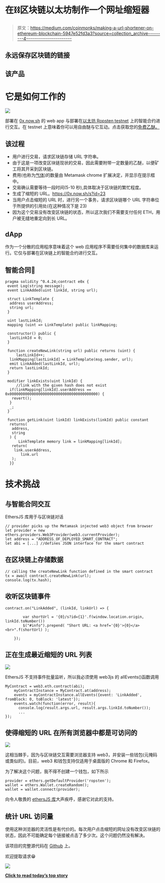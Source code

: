 # 在⛓区块链以太坊制作一个网址缩短器

> 原文：<https://medium.com/coinmonks/making-a-url-shortener-on-ethereum-blockchain-5947e52fd3a3?source=collection_archive---------4----------------------->

## 永远保存区块链的链接

## 该产品

# 它是如何工作的

![](img/d0755379a713a54f9a10750aefffc28d.png)

部署在 [0x.now.sh](https://0x.now.sh) 的 web app 与部署在[以太坊 Ropsten testnet](https://ropsten.etherscan.io/address/0x4b8241f24537d2539d0b310bc074fd68a782e182) 上的智能合约进行交互。在 testnet 上意味着你可以用自由醚与它互动。点击获取您的[免费乙醚。](https://faucet.metamask.io)

## 该过程

*   用户进行交易，请求区块链存储 URL 字符串。
*   由于这是一项改变区块链现状的交易，因此需要附带一定数量的乙醚，以便矿工将其开采到区块链。
*   费用(也称为[气体](https://www.cryptocompare.com/coins/guides/what-is-the-gas-in-ethereum/))的数量由 Metamask chrome 扩展决定，并显示在提示框中。
*   交易确认需要等待一段时间(5-10 秒),具体取决于区块链的繁忙程度。
*   生成了缩短的 URL。https://0x.now.sh/s?id=23
*   当用户点击缩短的 URL 时，进行另一个事务，请求区块链哪个 URL 字符串位于所提供的引用处(在这种情况下是 23)
*   因为这个交易没有改变区块链的状态，所以这次我们不需要支付任何 ETH，用户被无缝地重定向到长 URL。

## dApp

作为一个分散的应用程序意味着这个 web 应用程序不需要任何集中的数据库来运行。它仅与部署在区块链上的智能合约进行交互。

## 智能合同📃

```
pragma solidity ^0.4.24;contract e0x {
 event Log(string message);
 event LinkAdded(uint linkId, string url);

 struct LinkTemplate {
  address userAddress;
  string url;
 }

 uint lastLinkId;
 mapping (uint => LinkTemplate) public linkMapping;

 constructor() public {
  lastLinkId = 0;
 }

 function createNewLink(string url) public returns (uint) {
     lastLinkId++;
  linkMapping[lastLinkId] = LinkTemplate(msg.sender, url);
  emit LinkAdded(lastLinkId, url);
  return lastLinkId;
 }

 modifier linkExists(uint linkId) {
     //link with the given hash does not exist
  if(linkMapping[linkId].userAddress == 0x0000000000000000000000000000000000000000) {
   revert();
  }
  _;
 }

 function getLink(uint linkId) linkExists(linkId) public constant
  returns(
   address,
   string
  ) {
      LinkTemplate memory link = linkMapping[linkId];
   return(
    link.userAddress,
       link.url
   );
  }}
```

# 技术挑战

## 与智能合同交互

EthersJS 库用于与区块链对话

```
// provider picks up the Metamask injected web3 object from browser 
let provider = new ethers.providers.Web3Provider(web3.currentProvider);
let address = "ADDRESS_OF_DEPLOYED_SMART_CONTRACT";
let abi = [...] //defines JSON interface for the smart contract
```

## 在区块链上存储数据

```
// calling the createNewLink function defined in the smart contract
tx = await contract.createNewLink(url);
console.log(tx.hash);
```

## 收听区块链事件

```
contract.on("LinkAdded", (linkId, linkUrl) => {

        var shortUrl = '{0}/s?id={1}'.f(window.location.origin, linkId.toNumber())
        $("#info").prepend( "Short URL: <a href='{0}'>{0}</a><br>".f(shortUrl) );

    });
```

## 正在生成最近缩短的 URL 列表

![](img/968c35c71a9238e315386d48fd02a198.png)

EthersJS 不支持事件批量监听，所以我必须使用 web3js 的 allEvents()函数调用

```
MyContract = web3.eth.contract(abi);
    myContractInstance = MyContract.at(address);
    events = myContractInstance.allEvents({event: 'LinkAdded', fromBlock: 0, toBlock: 'latest'});
    events.watch(function(error, result){
      console.log(result.args.url, result.args.linkId.toNumber());
      ...
});
```

## 使得缩短的 URL 在所有浏览器中都是可访问的

![](img/e2a149f2ee564b8e8ece02147db383a3.png)

这相当棘手，因为与区块链交互需要浏览器支持 web3，并安装一些钱包(元掩码或类似的)。目前，web3 和钱包支持仅适用于桌面版的 Chrome 和 Firefox。

为了解决这个问题，我不得不创建一个钱包，如下所示

```
provider = ethers.getDefaultProvider('ropsten');
wallet = ethers.Wallet.createRandom();
wallet = wallet.connect(provider);
```

向令人敬畏的 [ethersJS 库](https://github.com/ethers-io/ethers.js/)大声疾呼，感谢它对此的支持。

## 统计 URL 访问量

使用这种浏览器的灵活性是有代价的。每次用户点击缩短的网址没有改变区块链的状态，因此不可能确定每个链接被点击了多少次。这个问题仍然没有解决。

该项目的完整源代码在 [Github](https://github.com/sauravtom/ethereum-url-shortener) 上。

欢迎提取请求😁

[![](img/449450761cd76f44f9ae574333f9e9af.png)](http://bit.ly/2G71Sp7)

[**Click to read today’s top story**](http://bit.ly/2G71Sp7)